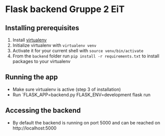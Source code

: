# Flask backend Gruppe 2 EiT

## Installing prerequisites

1. Install [virtualenv](https://pypi.org/project/virtualenv/)
2. Initialize virtualenv with `virtualenv venv`
3. Activate it for your current shell with `source venv/bin/activate`
4. From the `backend` folder run `pip install -r requirements.txt` to install
  packages to your virtualenv

## Running the app

* Make sure virtualenv is active (step 3 of installation)
* Run `FLASK_APP=backend.py FLASK_ENV=development flask run

## Accessing the backend

* By default the backend is running on port 5000 and can be reached on
  http://localhost:5000

